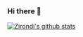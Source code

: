### Hi there 👋

<!--
**zirondi/zirondi** is a ✨ _special_ ✨ repository because its `README.md` (this file) appears on your GitHub profile.

Here are some ideas to get you started:

- 🔭 I’m currently working on ...
- 🌱 I’m currently learning ...
- 👯 I’m looking to collaborate on ...
- 🤔 I’m looking for help with ...
- 💬 Ask me about ...
- 📫 How to reach me: ...
- 😄 Pronouns: ...
- ⚡ Fun fact: ...
-->

[![Zirondi's github stats](https://github-readme-stats.vercel.app/api?username=zirondi&count_private=true&show_icons=true&theme=radical)](https://github.com/anuraghazra/github-readme-stats)
